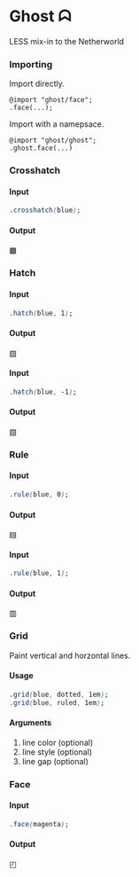 Ghost ᗣ
=======

LESS mix-in to the Netherworld

### Importing
Import directly.
```
@import "ghost/face";
.face(...);
```
Import with a namepsace.
```
@import "ghost/ghost";
.ghost.face(...)
```

### Crosshatch
#### Input
```css
.crosshatch(blue);
```
#### Output
&#9641;

### Hatch
#### Input
```css
.hatch(blue, 1);
```
#### Output
&#9640;

#### Input
```css
.hatch(blue, -1);
```
#### Output
&#9639;

### Rule
#### Input
```css
.rule(blue, 0);
```
#### Output
&#9636;

#### Input
```css
.rule(blue, 1);
```
#### Output
&#9637;

### Grid
Paint vertical and horzontal lines.

#### Usage
```css
.grid(blue, dotted, 1em);
.grid(blue, ruled, 1em);
```
#### Arguments
  1. line color (optional)
  1. line style (optional)
  1. line gap (optional)

### Face
#### Input
```css
.face(magenta);
```
#### Output
&#9712;
